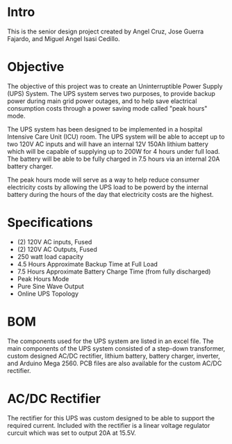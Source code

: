 # Intro
This is the senior design project created by Angel Cruz, Jose Guerra Fajardo, and Miguel Angel Isasi Cedillo. 

# Objective
The objective of this project was to create an Uninterruptible Power Supply (UPS) System. The UPS system serves two purposes, to provide backup power during main grid power outages, and to help save elactrical consumption costs through a power saving mode called "peak hours" mode. 

The UPS system has been designed to be implemented in a hospital Intensive Care Unit (ICU) room. The UPS system will be able to accept up to two 120V AC inputs and will have an internal 12V 150Ah lithium battery which will be capable of supplying up to 200W for 4 hours under full load. The battery will be able to be fully charged in 7.5 hours via an internal 20A battery charger. 

The peak hours mode will serve as a way to help reduce consumer electricity costs by allowing the UPS load to be powerd by the internal battery during the hours of the day that electricity costs are the highest.

# Specifications
* (2) 120V AC inputs, Fused
* (2) 120V AC Outputs, Fused
* 250 watt load capacity
* 4.5 Hours Approximate Backup Time at Full Load
* 7.5 Hours Approximate Battery Charge Time (from fully discharged)
* Peak Hours Mode
* Pure Sine Wave Output
* Online UPS Topology

# BOM
The components used for the UPS system are listed in an excel file. The main components of the UPS system consisted of a step-down transformer, custom designed AC/DC rectifier, lithium battery, battery charger, inverter, and Arduino Mega 2560. PCB files are also available for the custom AC/DC rectifier. 

# AC/DC Rectifier
The rectifier for this UPS was custom designed to be able to support the required current. Included with the rectifier is a linear voltage regulator curcuit which was set to output 20A at 15.5V. 
